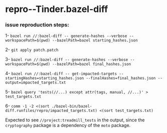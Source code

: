 # repro--Tinder.bazel-diff

### issue reproduction steps:
1- `bazel run //:bazel-diff -- generate-hashes --verbose --workspacePath=$(pwd) --bazelPath=bazel starting_hashes.json`

2- `git apply patch.patch`

3- `bazel run //:bazel-diff -- generate-hashes --verbose --workspacePath=$(pwd) --bazelPath=bazel final_hashes.json`

4- `bazel run //:bazel-diff -- get-impacted-targets --startingHashes=starting_hashes.json --finalHashes=final_hashes.json --output=impacted_targets.txt`

5- `bazel query 'tests(//...) except attr(tags, manual, //...)' > test_targets.txt`

6- `comm -1 -2 <(sort ./bazel-bin/bazel-diff.runfiles/repro/impacted_targets.txt) <(sort test_targets.txt)`

Expected to see `//project:treadmill_tests` in the output, since the `cryptography` package is a dependency of the `moto` package.

